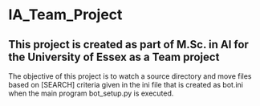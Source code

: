 # IA_Team_Project

## This project is created as part of M.Sc. in AI for the University of Essex as a Team project

The objective of this project is to watch a source directory and move files based on [SEARCH] criteria given in the ini file that is created as bot.ini when the main program bot_setup.py is executed.


